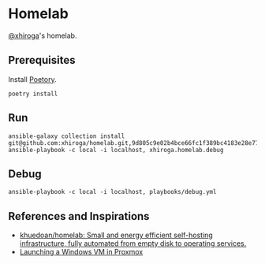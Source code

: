 # Homelab

[@xhiroga](https://github.com/xhiroga)'s homelab.


## Prerequisites

Install [Poetory](https://python-poetry.org/).

```shell
poetry install
```

## Run

```shell
ansible-galaxy collection install git@github.com:xhiroga/homelab.git,9d805c9e02b4bce66fc1f389bc4183e28e772b03
ansible-playbook -c local -i localhost, xhiroga.homelab.debug
```

## Debug

```shell
ansible-playbook -c local -i localhost, playbooks/debug.yml
```





## References and Inspirations

- [khuedoan/homelab: Small and energy efficient self\-hosting infrastructure, fully automated from empty disk to operating services\.](https://github.com/khuedoan/homelab)
- [Launching a Windows VM in Proxmox](https://www.youtube.com/watch?v=eyNlGAzf-L4)
